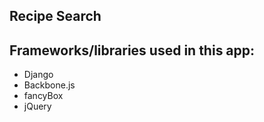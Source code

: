 Recipe Search
-------------


Frameworks/libraries used in this app:
---------------------------
+ Django
+ Backbone.js
+ fancyBox
+ jQuery
